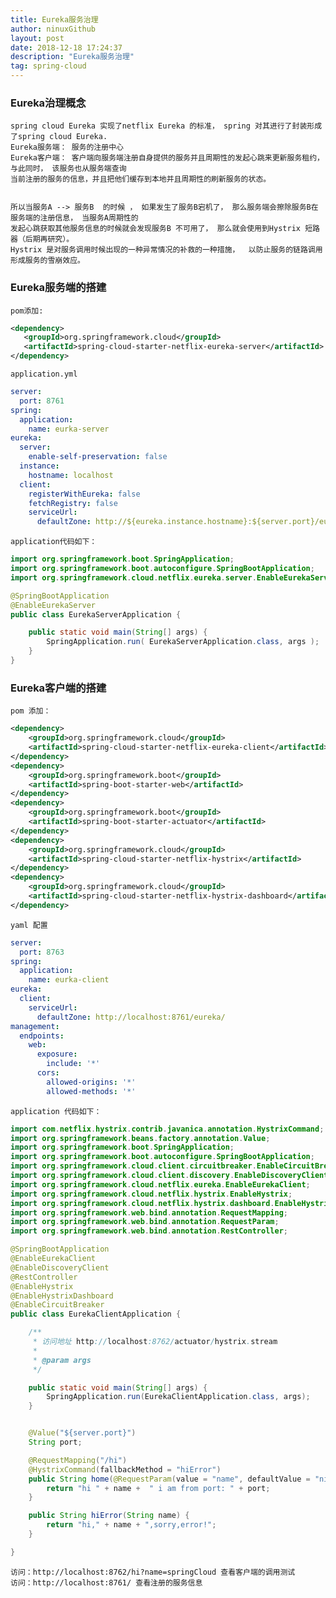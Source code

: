 ```yaml
---
title: Eureka服务治理
author: ninuxGithub
layout: post
date: 2018-12-18 17:24:37
description: "Eureka服务治理"
tag: spring-cloud
---
```



### Eureka治理概念
    spring cloud Eureka 实现了netflix Eureka 的标准， spring 对其进行了封装形成了spring cloud Eureka.
    Eureka服务端： 服务的注册中心
    Eureka客户端： 客户端向服务端注册自身提供的服务并且周期性的发起心跳来更新服务租约，与此同时， 该服务也从服务端查询
    当前注册的服务的信息，并且把他们缓存到本地并且周期性的刷新服务的状态。
    
    
    所以当服务A --> 服务B  的时候 ， 如果发生了服务B宕机了， 那么服务端会擦除服务B在服务端的注册信息， 当服务A周期性的
    发起心跳获取其他服务信息的时候就会发现服务B 不可用了， 那么就会使用到Hystrix 短路器（后期再研究）。
    Hystrix 是对服务调用时候出现的一种异常情况的补救的一种措施，  以防止服务的链路调用形成服务的雪崩效应。

### Eureka服务端的搭建
          
    pom添加:
    
 ```xml
<dependency>
    <groupId>org.springframework.cloud</groupId>
    <artifactId>spring-cloud-starter-netflix-eureka-server</artifactId>
</dependency>
```  

    application.yml

```yaml
server:
  port: 8761
spring:
  application:
    name: eurka-server
eureka:
  server:
    enable-self-preservation: false
  instance:
    hostname: localhost
  client:
    registerWithEureka: false
    fetchRegistry: false
    serviceUrl:
      defaultZone: http://${eureka.instance.hostname}:${server.port}/eureka/
```


    application代码如下：

```java
import org.springframework.boot.SpringApplication;
import org.springframework.boot.autoconfigure.SpringBootApplication;
import org.springframework.cloud.netflix.eureka.server.EnableEurekaServer;

@SpringBootApplication
@EnableEurekaServer
public class EurekaServerApplication {

    public static void main(String[] args) {
        SpringApplication.run( EurekaServerApplication.class, args );
    }
}
```



### Eureka客户端的搭建

    pom 添加：
    
```xml
<dependency>
    <groupId>org.springframework.cloud</groupId>
    <artifactId>spring-cloud-starter-netflix-eureka-client</artifactId>
</dependency>
<dependency>
    <groupId>org.springframework.boot</groupId>
    <artifactId>spring-boot-starter-web</artifactId>
</dependency>
<dependency>
    <groupId>org.springframework.boot</groupId>
    <artifactId>spring-boot-starter-actuator</artifactId>
</dependency>
<dependency>
    <groupId>org.springframework.cloud</groupId>
    <artifactId>spring-cloud-starter-netflix-hystrix</artifactId>
</dependency>
<dependency>
    <groupId>org.springframework.cloud</groupId>
    <artifactId>spring-cloud-starter-netflix-hystrix-dashboard</artifactId>
</dependency>
```

    yaml 配置

```yaml
server:
  port: 8763
spring:
  application:
    name: eurka-client
eureka:
  client:
    serviceUrl:
      defaultZone: http://localhost:8761/eureka/
management:
  endpoints:
    web:
      exposure:
        include: '*'
      cors:
        allowed-origins: '*'
        allowed-methods: '*'
```
    
    
    application 代码如下：

```java
import com.netflix.hystrix.contrib.javanica.annotation.HystrixCommand;
import org.springframework.beans.factory.annotation.Value;
import org.springframework.boot.SpringApplication;
import org.springframework.boot.autoconfigure.SpringBootApplication;
import org.springframework.cloud.client.circuitbreaker.EnableCircuitBreaker;
import org.springframework.cloud.client.discovery.EnableDiscoveryClient;
import org.springframework.cloud.netflix.eureka.EnableEurekaClient;
import org.springframework.cloud.netflix.hystrix.EnableHystrix;
import org.springframework.cloud.netflix.hystrix.dashboard.EnableHystrixDashboard;
import org.springframework.web.bind.annotation.RequestMapping;
import org.springframework.web.bind.annotation.RequestParam;
import org.springframework.web.bind.annotation.RestController;

@SpringBootApplication
@EnableEurekaClient
@EnableDiscoveryClient
@RestController
@EnableHystrix
@EnableHystrixDashboard
@EnableCircuitBreaker
public class EurekaClientApplication {

    /**
     * 访问地址 http://localhost:8762/actuator/hystrix.stream
     *
     * @param args
     */

    public static void main(String[] args) {
        SpringApplication.run(EurekaClientApplication.class, args);
    }


    @Value("${server.port}")
    String port;

    @RequestMapping("/hi")
    @HystrixCommand(fallbackMethod = "hiError")
    public String home(@RequestParam(value = "name", defaultValue = "ninuxGithub") String name) {
        return "hi " + name +  " i am from port: " + port;
    }

    public String hiError(String name) {
        return "hi," + name + ",sorry,error!";
    }

}

```

    访问：http://localhost:8762/hi?name=springCloud 查看客户端的调用测试
    访问：http://localhost:8761/ 查看注册的服务信息
   


    
    
 
    
    
    